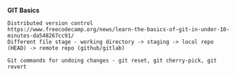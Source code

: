 
**GIT Basics**

    Distributed version control 
    https://www.freecodecamp.org/news/learn-the-basics-of-git-in-under-10-minutes-da548267cc91/
    Different file stage - working directory -> staging -> local repo (HEAD) -> remote repo (github/gitlab)
    
    Git commands for undoing changes - git reset, git cherry-pick, git revert
